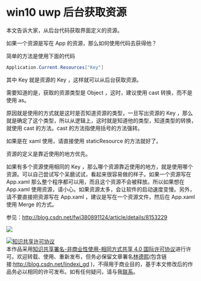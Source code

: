 # win10 uwp 后台获取资源

本文告诉大家，从后台代码获取界面定义的资源。

<!--more-->

如果一个资源是写在 App 的资源，那么如何使用代码去获得他？

简单的方法是使用下面的代码

```csharp
Application.Current.Resources["Key"]

```

其中 Key 就是资源的 Key ，这样就可以从后台获取资源。

需要知道的是，获取的资源类型是 Object ，这时，建议使用 cast 转换，而不是使用 as。

原因就是使用的方式就是这时是否知道资源的类型，一旦写出资源的 Key ，那么就是确定了这个类型，所以从逻辑上，这时就是知道他的类型，知道类型的转换，就使用 cast 的方法。cast 的方法指使用括号的方法强转。

如果是在 xaml 使用，请直接使用 staticResource 的方法就好了。

资源的定义是靠近使用的地方优先。

如果有多个资源使用相同的 Key ，那么哪个资源靠近使用的地方，就是使用哪个资源。可以自己尝试写个呆磨试试，看起来很容易做的样子。如果一个资源写在 App.xaml 那么整个程序都可以用，而且这个资源不会被释放。所以如果想在 App.xaml 使用资源，请小心。如果资源太多，会让软件的启动速度变慢。另外，请不要直接把资源写在 App.xaml ，建议是写在一个资源文件，然后在 App.xaml 使用 Merge 的方式。

参见：http://blog.csdn.net/fwj380891124/article/details/8153229

![](http://7xqpl8.com1.z0.glb.clouddn.com/34fdad35-5dfe-a75b-2b4b-8c5e313038e2%2F20178885742.jpg)

<a rel="license" href="http://creativecommons.org/licenses/by-nc-sa/4.0/"><img alt="知识共享许可协议" style="border-width:0" src="https://licensebuttons.net/l/by-nc-sa/4.0/88x31.png" /></a><br />本作品采用<a rel="license" href="http://creativecommons.org/licenses/by-nc-sa/4.0/">知识共享署名-非商业性使用-相同方式共享 4.0 国际许可协议</a>进行许可。欢迎转载、使用、重新发布，但务必保留文章署名[林德熙](http://blog.csdn.net/lindexi_gd)(包含链接:http://blog.csdn.net/lindexi_gd )，不得用于商业目的，基于本文修改后的作品务必以相同的许可发布。如有任何疑问，请与我[联系](mailto:lindexi_gd@163.com)。  
 